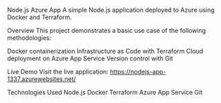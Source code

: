 Node.js Azure App
A simple Node.js application deployed to Azure using Docker and Terraform.

Overview
This project demonstrates a basic use case of the following methodologies:

Docker containerization
Infrastructure as Code with Terraform
Cloud deployment on Azure App Service
Version control with Git

Live Demo
Visit the live application: https://nodejs-app-1337.azurewebsites.net/

Technologies Used
Node.js
Docker
Terraform
Azure App Service
Git
